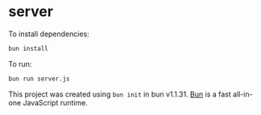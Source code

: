 # server

To install dependencies:

```bash
bun install
```

To run:

```bash
bun run server.js
```

This project was created using `bun init` in bun v1.1.31. [Bun](https://bun.sh) is a fast all-in-one JavaScript runtime.
